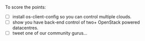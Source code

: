 To score the points:
 - [ ] install os-client-config so you can control multiple clouds.
 - [ ] show you have back-end control of two+ OpenStack powered datacentres.
 - [ ] tweet one of our community gurus...
